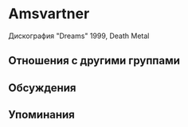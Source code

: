 # Amsvartner

Дискография
"Dreams" 1999, Death Metal

## Отношения с другими группами


## Обсуждения


## Упоминания

